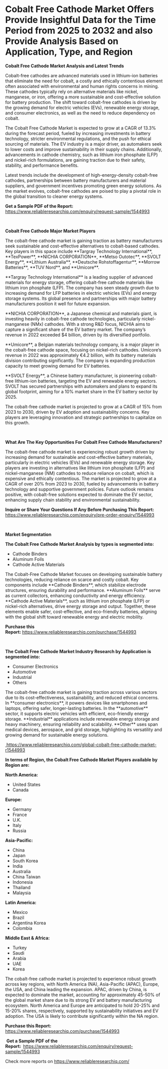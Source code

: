 <p><h1>Cobalt Free Cathode Market Offers Provide Insightful Data for the Time Period from 2025 to 2032 and also Provide Analysis Based on Application, Type, and Region</h1></p><p><strong>Cobalt Free Cathode Market Analysis and Latest Trends</strong></p>
<p><p>Cobalt-free cathodes are advanced materials used in lithium-ion batteries that eliminate the need for cobalt, a costly and ethically contentious element often associated with environmental and human rights concerns in mining. These cathodes typically rely on alternative materials like nickel, manganese, or iron, offering a more sustainable and cost-effective solution for battery production. The shift toward cobalt-free cathodes is driven by the growing demand for electric vehicles (EVs), renewable energy storage, and consumer electronics, as well as the need to reduce dependency on cobalt.</p><p>The Cobalt Free Cathode Market is expected to grow at a CAGR of 13.3% during the forecast period, fueled by increasing investments in battery technology, stricter environmental regulations, and the push for ethical sourcing of materials. The EV industry is a major driver, as automakers seek to lower costs and improve sustainability in their supply chains. Additionally, advancements in cathode chemistry, such as lithium iron phosphate (LFP) and nickel-rich formulations, are gaining traction due to their safety, stability, and performance benefits.</p><p>Latest trends include the development of high-energy-density cobalt-free cathodes, partnerships between battery manufacturers and material suppliers, and government incentives promoting green energy solutions. As the market evolves, cobalt-free cathodes are poised to play a pivotal role in the global transition to cleaner energy systems.</p></p>
<p><strong>Get a Sample PDF of the Report:&nbsp;</strong> <a href="https://www.reliableresearchiq.com/enquiry/request-sample/1544993?utm_campaign=1842&utm_medium=2&utm_source=Github&utm_content=ia&utm_term=26012025&utm_id=cobalt-free-cathode">https://www.reliableresearchiq.com/enquiry/request-sample/1544993</a></p>
<p>&nbsp;</p>
<p><strong>Cobalt Free Cathode Major Market Players</strong></p>
<p><p>The cobalt-free cathode market is gaining traction as battery manufacturers seek sustainable and cost-effective alternatives to cobalt-based cathodes. Key players in this space include **Targray Technology International**, **TexPower**, **NICHIA CORPORATION**, **Metso Outotec**, **SVOLT Energy**, **Lithium Australia**, **Deutsche Rohstoffagentur**, **Morrow Batteries**, **TUV Nord**, and **Umicore**.</p><p>**Targray Technology International** is a leading supplier of advanced materials for energy storage, offering cobalt-free cathode materials like lithium iron phosphate (LFP). The company has seen steady growth due to increasing demand for LFP batteries in electric vehicles (EVs) and energy storage systems. Its global presence and partnerships with major battery manufacturers position it well for future expansion.</p><p>**NICHIA CORPORATION**, a Japanese chemical and materials giant, is investing heavily in cobalt-free cathode technologies, particularly nickel-manganese (NMx) cathodes. With a strong R&D focus, NICHIA aims to capture a significant share of the EV battery market. The company’s revenue in 2022 exceeded $4 billion, driven by its diversified portfolio.</p><p>**Umicore**, a Belgian materials technology company, is a major player in the cobalt-free cathode space, focusing on nickel-rich cathodes. Umicore’s revenue in 2022 was approximately €4.2 billion, with its battery materials division contributing significantly. The company is expanding production capacity to meet growing demand for EV batteries.</p><p>**SVOLT Energy**, a Chinese battery manufacturer, is pioneering cobalt-free lithium-ion batteries, targeting the EV and renewable energy sectors. SVOLT has secured partnerships with automakers and plans to expand its global footprint, aiming for a 10% market share in the EV battery sector by 2025.</p><p>The cobalt-free cathode market is projected to grow at a CAGR of 15% from 2023 to 2030, driven by EV adoption and sustainability concerns. Key players are leveraging innovation and strategic partnerships to capitalize on this growth.</p></p>
<p>&nbsp;</p>
<p><strong>What Are The Key Opportunities For Cobalt Free Cathode Manufacturers?</strong></p>
<p><p>The cobalt-free cathode market is experiencing robust growth driven by increasing demand for sustainable and cost-effective battery materials, particularly in electric vehicles (EVs) and renewable energy storage. Key players are investing in alternatives like lithium iron phosphate (LFP) and nickel-manganese (NM) cathodes to reduce reliance on cobalt, which is expensive and ethically contentious. The market is projected to grow at a CAGR of over 20% from 2023 to 2030, fueled by advancements in battery technology and supportive government policies. Future outlook remains positive, with cobalt-free solutions expected to dominate the EV sector, enhancing supply chain stability and environmental sustainability.</p></p>
<p><strong>Inquire or Share Your Questions If Any Before Purchasing This Report:</strong> <a href="https://www.reliableresearchiq.com/enquiry/pre-order-enquiry/1544993?utm_campaign=1842&utm_medium=2&utm_source=Github&utm_content=ia&utm_term=26012025&utm_id=cobalt-free-cathode">https://www.reliableresearchiq.com/enquiry/pre-order-enquiry/1544993</a></p>
<p>&nbsp;</p>
<p><strong>Market Segmentation</strong></p>
<p><strong>The Cobalt Free Cathode Market Analysis by types is segmented into:</strong></p>
<p><ul><li>Cathode Binders</li><li>Aluminum Foils</li><li>Cathode Active Materials</li></ul></p>
<p><p>The Cobalt-Free Cathode Market focuses on developing sustainable battery technologies, reducing reliance on scarce and costly cobalt. Key components include **Cathode Binders**, which stabilize electrode structures, ensuring durability and performance. **Aluminum Foils** serve as current collectors, enhancing conductivity and energy efficiency. **Cathode Active Materials**, such as lithium iron phosphate (LFP) or nickel-rich alternatives, drive energy storage and output. Together, these elements enable safer, cost-effective, and eco-friendly batteries, aligning with the global shift toward renewable energy and electric mobility.</p></p>
<p><strong>Purchase this Report:&nbsp;</strong><a href="https://www.reliableresearchiq.com/purchase/1544993?utm_campaign=1842&utm_medium=2&utm_source=Github&utm_content=ia&utm_term=26012025&utm_id=cobalt-free-cathode">https://www.reliableresearchiq.com/purchase/1544993</a></p>
<p>&nbsp;</p>
<p><strong>The Cobalt Free Cathode Market Industry Research by Application is segmented into:</strong></p>
<p><ul><li>Consumer Electronics</li><li>Automotive</li><li>Industrial</li><li>Others</li></ul></p>
<p><p>The cobalt-free cathode market is gaining traction across various sectors due to its cost-effectiveness, sustainability, and reduced ethical concerns. In **consumer electronics**, it powers devices like smartphones and laptops, offering safer, longer-lasting batteries. In the **automotive** sector, it supports electric vehicles with efficient, eco-friendly energy storage. **Industrial** applications include renewable energy storage and heavy machinery, ensuring reliability and scalability. **Other** uses span medical devices, aerospace, and grid storage, highlighting its versatility and growing demand for sustainable energy solutions.</p></p>
<p><a href="https://www.reliableresearchiq.com/global-cobalt-free-cathode-market-r1544993?utm_campaign=1842&utm_medium=2&utm_source=Github&utm_content=ia&utm_term=26012025&utm_id=cobalt-free-cathode">&nbsp;https://www.reliableresearchiq.com/global-cobalt-free-cathode-market-r1544993</a></p>
<p><strong>In terms of Region, the Cobalt Free Cathode Market Players available by Region are:</strong></p>
<p>
    <p> <strong> North America: </strong>
        <ul>
            <li>United States</li>
            <li>Canada</li>
        </ul>
        </p> 
    <p> <strong> Europe: </strong>
        <ul>
            <li>Germany</li>
            <li>France</li>
            <li>U.K.</li>
            <li>Italy</li>
            <li>Russia</li>
        </ul>
        </p> 
    <p> <strong> Asia-Pacific: </strong>
        <ul>
            <li>China</li>
            <li>Japan</li>
            <li>South Korea</li>
            <li>India</li>
            <li>Australia</li>
            <li>China Taiwan</li>
            <li>Indonesia</li>
            <li>Thailand</li>
            <li>Malaysia</li>
        </ul>
        </p> 
    <p> <strong> Latin America: </strong>
        <ul>
            <li>Mexico</li>
            <li>Brazil</li>
            <li>Argentina Korea</li>
            <li>Colombia</li>
        </ul>
        </p> 
    <p> <strong> Middle East & Africa: </strong>
        <ul>
            <li>Turkey</li>
            <li>Saudi</li>
            <li>Arabia</li>
            <li>UAE</li>
            <li>Korea</li>
        </ul>
    </p>
    </p>
<p><p>The cobalt-free cathode market is projected to experience robust growth across key regions, with North America (NA), Asia-Pacific (APAC), Europe, the USA, and China leading the expansion. APAC, driven by China, is expected to dominate the market, accounting for approximately 45-50% of the global market share due to its strong EV and battery manufacturing ecosystem. North America and Europe are anticipated to hold 20-25% and 15-20% shares, respectively, supported by sustainability initiatives and EV adoption. The USA is likely to contribute significantly within the NA region.</p></p>
<p><strong>Purchase this Report: </strong><a href="https://www.reliableresearchiq.com/purchase/1544993?utm_campaign=1842&utm_medium=2&utm_source=Github&utm_content=ia&utm_term=26012025&utm_id=cobalt-free-cathode">https://www.reliableresearchiq.com/purchase/1544993</a></p>
<p>&nbsp;<strong>Get a Sample PDF of the Report:&nbsp;&nbsp;</strong><a href="https://www.reliableresearchiq.com/enquiry/request-sample/1544993?utm_campaign=1842&utm_medium=2&utm_source=Github&utm_content=ia&utm_term=26012025&utm_id=cobalt-free-cathode">https://www.reliableresearchiq.com/enquiry/request-sample/1544993</a></p>
<p><strong></strong></p>
<p>Check more reports on <a href="https://www.reliableresearchiq.com/?utm_campaign=1842&utm_medium=2&utm_source=Github&utm_content=ia&utm_term=26012025&utm_id=cobalt-free-cathode">https://www.reliableresearchiq.com/</a></p>